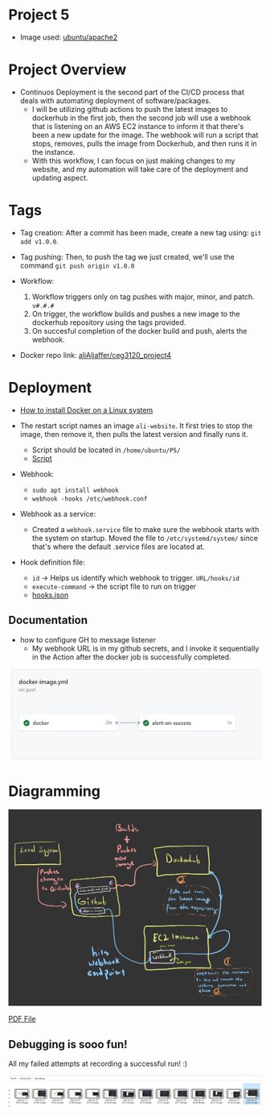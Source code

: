 # Project 5

- Image used: [ubuntu/apache2](https://hub.docker.com/r/ubuntu/apache2)

# Project Overview

- Continuos Deployment is the second part of the CI/CD process that deals with automating deployment of software/packages.
  - I will be utilizing github actions to push the latest images to dockerhub in the first job, then the second job will use a webhook that is listening on an AWS EC2 instance to inform it that there's been a new update for the image. The webhook will run a script that stops, removes, pulls the image from Dockerhub, and then runs it in the instance.
  - With this workflow, I can focus on just making changes to my website, and my automation will take care of the deployment and updating aspect.

# Tags

- Tag creation: After a commit has been made, create a new tag using: `git add v1.0.0`.
- Tag pushing: Then, to push the tag we just created, we'll use the command `git push origin v1.0.0`

- Workflow:

  1. Workflow triggers only on tag pushes with major, minor, and patch. `v#.#.#`
  2. On trigger, the workflow builds and pushes a new image to the dockerhub repository using the tags provided.
  3. On succesful completion of the docker build and push, alerts the webhook.

- Docker repo link: [aliAljaffer/ceg3120_project4](https://hub.docker.com/repository/docker/alialjaffer/ceg3120_project4/general)

# Deployment

- [How to install Docker on a Linux system](https://docs.docker.com/engine/install/ubuntu/#install-using-the-repository)

- The restart script names an image `ali-website`. It first tries to stop the image, then remove it, then pulls the latest version and finally runs it.

  - Script should be located in `/home/ubuntu/P5/`
  - [Script](deployment/rstrt.sh)

- Webhook:

  - `sudo apt install webhook`
  - `webhook -hooks /etc/webhook.conf`

- Webhook as a service:

  - Created a `webhook.service` file to make sure the webhook starts with the system on startup. Moved the file to `/etc/systemd/system/` since that's where the default .service files are located at.

- Hook definition file:
  - `id` -> Helps us identify which webhook to trigger. `URL/hooks/id`
  - `execute-command` -> the script file to run on trigger
  - [hooks.json](deployment/hooks.json)

## Documentation

- how to configure GH to message listener
  - My webhook URL is in my github secrets, and I invoke it sequentially in the Action after the docker job is successfully completed.

![Sequential jobs](imgs/action.png)

# Diagramming

![Diagram](imgs/DeploymentDiagram.png)

[PDF File](imgs/doodle.pdf)

## Debugging is sooo fun!

All my failed attempts at recording a successful run! :)

![Failed attempts](imgs/FailedAttempts.png)
